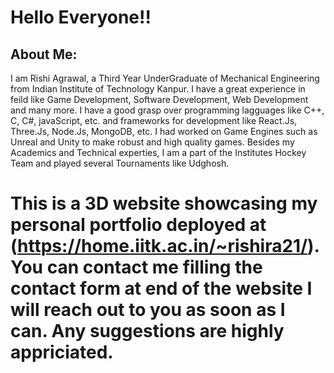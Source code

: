 # Hello Everyone!!

## About Me:
I am Rishi Agrawal, a Third Year UnderGraduate of Mechanical Engineering from Indian Institute of Technology Kanpur. I have a great experience in feild like Game Development, Software Development, Web Development and many more. I have a good grasp over programming lagguages like C++, C, C#, javaScript, etc. and frameworks for development like React.Js, Three.Js, Node.Js, MongoDB, etc. I had worked on Game Engines such as Unreal and Unity to make robust and high quality games. Besides my Academics and Technical experties, I am a part of the Institutes Hockey Team and played several Tournaments like Udghosh.

# This is a 3D website showcasing my personal portfolio deployed at (https://home.iitk.ac.in/~rishira21/). You can contact me filling the contact form at end of the website I will reach out to you as soon as I can. Any suggestions are highly appriciated.
